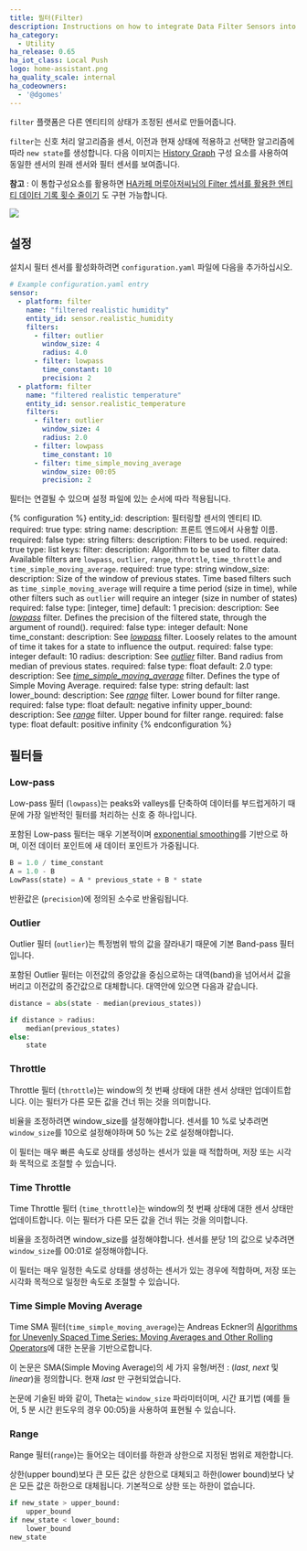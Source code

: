 ```yaml
---
title: 필터(Filter)
description: Instructions on how to integrate Data Filter Sensors into Home Assistant.
ha_category:
  - Utility
ha_release: 0.65
ha_iot_class: Local Push
logo: home-assistant.png
ha_quality_scale: internal
ha_codeowners:
  - '@dgomes'
---
```


`filter` 플랫폼은 다른 엔티티의 상태가 조정된 센서로 만들어줍니다.

`filter`는 신호 처리 알고리즘을 센서, 이전과 현재 상태에 적용하고 선택한 알고리즘에 따라 `new state`를 생성합니다. 다음 이미지는 [History Graph]({{site_roor}}/integrations/history_graph/) 구성 요소를 사용하여 동일한 센서의 원래 센서와 필터 센서를 보여줍니다.

**참고** : 이 통합구성요소를 활용하면 [HA카페 머루아저씨님의 Filter 셉서를 활용한 엔티티 데이터 기록 횟수 줄이기](https://cafe.naver.com/koreassistant/504) 도 구현 가능합니다. 

<p class='img'>
  <img src='{{site_root}}/images/screenshots/filter-sensor.png' />
</p>

## 설정

설치시 필터 센서를 활성화하려면 `configuration.yaml` 파일에 다음을 추가하십시오.

```yaml
# Example configuration.yaml entry
sensor:
  - platform: filter
    name: "filtered realistic humidity"
    entity_id: sensor.realistic_humidity
    filters:
      - filter: outlier
        window_size: 4
        radius: 4.0
      - filter: lowpass
        time_constant: 10
        precision: 2
  - platform: filter
    name: "filtered realistic temperature"
    entity_id: sensor.realistic_temperature
    filters:
      - filter: outlier
        window_size: 4
        radius: 2.0
      - filter: lowpass
        time_constant: 10
      - filter: time_simple_moving_average
        window_size: 00:05
        precision: 2
```

필터는 연결될 수 있으며 설정 파일에 있는 순서에 따라 적용됩니다.

{% configuration %}
entity_id:
  description: 필터링할 센서의 엔티티 ID.
  required: true
  type: string
name:
  description: 프론트 엔드에서 사용할 이름.
  required: false
  type: string
filters:
  description: Filters to be used.
  required: true
  type: list
  keys:
    filter:
      description: Algorithm to be used to filter data. Available filters are  `lowpass`, `outlier`, `range`, `throttle`, `time_throttle` and `time_simple_moving_average`.
      required: true
      type: string
    window_size:
      description: Size of the window of previous states. Time based filters such as `time_simple_moving_average` will require a time period (size in time), while other filters such as `outlier` will require an integer (size in number of states)
      required: false
      type: [integer, time]
      default: 1
    precision:
      description: See [_lowpass_](#low-pass) filter. Defines the precision of the filtered state, through the argument of round().
      required: false
      type: integer
      default: None
    time_constant:
      description: See [_lowpass_](#low-pass) filter. Loosely relates to the amount of time it takes for a state to influence the output.
      required: false
      type: integer
      default: 10
    radius:
      description: See [_outlier_](#outlier) filter. Band radius from median of previous states.
      required: false
      type: float
      default: 2.0
    type:
      description: See [_time_simple_moving_average_](#time-simple-moving-average) filter. Defines the type of Simple Moving Average.
      required: false
      type: string
      default: last
    lower_bound:
      description: See [_range_](#range) filter. Lower bound for filter range.
      required: false
      type: float
      default: negative infinity
    upper_bound:
      description: See [_range_](#range) filter. Upper bound for filter range.
      required: false
      type: float
      default: positive infinity
{% endconfiguration %}

## 필터들 

### Low-pass

Low-pass 필터 (`lowpass`)는 peaks와 valleys를 단축하여 데이터를 부드럽게하기 때문에 가장 일반적인 필터를 처리하는 신호 중 하나입니다.

포함된 Low-pass 필터는 매우 기본적이며 [exponential smoothing](https://en.wikipedia.org/wiki/Exponential_smoothing)를 기반으로 하며, 이전 데이터 포인트에 새 데이터 포인트가 가중됩니다.

```python
B = 1.0 / time_constant
A = 1.0 - B
LowPass(state) = A * previous_state + B * state
```

반환값은 (`precision`)에 정의된 소수로 반올림됩니다.

### Outlier

Outlier 필터 (`outlier`)는 특정범위 밖의 값을 잘라내기 때문에 기본 Band-pass 필터입니다.

포함된 Outlier 필터는 이전값의 중앙값을 중심으로하는 대역(band)을 넘어서서 값을 버리고 이전값의 중간값으로 대체합니다. 대역안에 있으면 다음과 같습니다. 

```python
distance = abs(state - median(previous_states))

if distance > radius:
    median(previous_states)
else:
    state
```

### Throttle

Throttle 필터 (`throttle`)는 window의 첫 번째 상태에 대한 센서 상태만 업데이트합니다. 이는 필터가 다른 모든 값을 건너 뛰는 것을 의미합니다.

비율을 조정하려면 window_size를 설정해야합니다. 센서를 10 %로 낮추려면 `window_size`를 10으로 설정해야하며 50 %는 2로 설정해야합니다.

이 필터는 매우 빠른 속도로 상태를 생성하는 센서가 있을 때 적합하며, 저장 또는 시각화 목적으로 조절할 수 있습니다.

### Time Throttle

Time Throttle 필터 (`time_throttle`)는 window의 첫 번째 상태에 대한 센서 상태만 업데이트합니다. 이는 필터가 다른 모든 값을 건너 뛰는 것을 의미합니다.

비율을 조정하려면 window_size를 설정해야합니다. 센서를 분당 1의 값으로 낮추려면 `window_size`를 00:01로 설정해야합니다.

이 필터는 매우 일정한 속도로 상태를 생성하는 센서가 있는 경우에 적합하며, 저장 또는 시각화 목적으로 일정한 속도로 조절할 수 있습니다.

### Time Simple Moving Average

Time SMA 필터(`time_simple_moving_average`)는 Andreas Eckner의 [Algorithms for Unevenly Spaced Time Series: Moving Averages and Other Rolling Operators](http://www.eckner.com/papers/Algorithms%20for%20Unevenly%20Spaced%20Time%20Series.pdf)에 대한 논문을 기반으로합니다.

이 논문은 SMA(Simple Moving Average)의 세 가지 유형/버전 : (*last*, *next* 및 *linear*)을 정의합니다. 현재 *last* 만 구현되었습니다.

논문에 기술된 바와 같이, Theta는 `window_size` 파라미터이며, 시간 표기법 (예를 들어, 5 분 시간 윈도우의 경우 00:05)을 사용하여 표현될 수 있습니다.

### Range


Range 필터(`range`)는 들어오는 데이터를 하한과 상한으로 지정된 범위로 제한합니다.

상한(upper bound)보다 큰 모든 값은 상한으로 대체되고 하한(lower bound)보다 낮은 모든 값은 하한으로 대체됩니다.
기본적으로 상한 또는 하한이 없습니다.

```python
if new_state > upper_bound:
    upper_bound
if new_state < lower_bound:
    lower_bound
new_state
```
